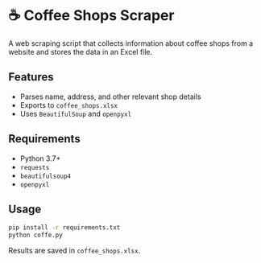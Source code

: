# ☕ Coffee Shops Scraper

A web scraping script that collects information about coffee shops from a website and stores the data in an Excel file.

## Features

- Parses name, address, and other relevant shop details
- Exports to `coffee_shops.xlsx`
- Uses `BeautifulSoup` and `openpyxl`

## Requirements

- Python 3.7+
- `requests`
- `beautifulsoup4`
- `openpyxl`

## Usage

```bash
pip install -r requirements.txt
python coffe.py
```

Results are saved in `coffee_shops.xlsx`.

